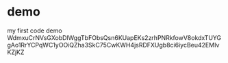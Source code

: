 # demo

my first code demo 
WdmxuCrNVsGXobDlWggTbFObsQsn6KUapEKs2zrhPNRkfowV8okdxTUYGgAo1RrYCPqWC1yOOiQZha3SkC75CwKWH4jsRDFXUgb8ci6iycBeu42EMIvKZjKZ